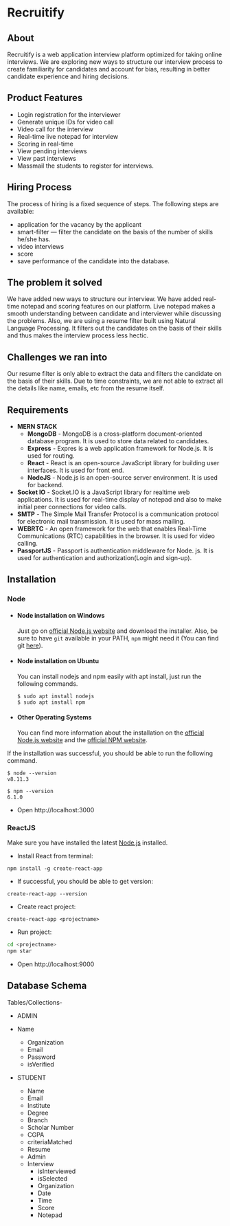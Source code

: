 # Recruitify

## About
Recruitify is a web application interview platform optimized for taking online interviews. We are exploring new ways to structure our interview process to create familiarity for candidates and account for bias, resulting in better candidate experience and hiring decisions.

## Product Features
* Login registration for the interviewer
* Generate unique IDs for video call
* Video call for the interview
* Real-time live notepad for interview
* Scoring in real-time
* View pending interviews
* View past interviews
* Massmail the students to register for interviews.
## Hiring Process
The process of hiring is a fixed sequence of steps. The following steps are available:

* application for the vacancy by the applicant
* smart-filter — filter the candidate on the basis of the number of skills he/she has.
* video interviews
* score
* save performance of the candidate into the database.

## The problem it solved
We have added new ways to structure our interview. We have added real-time notepad and scoring features on our platform. Live notepad makes a smooth understanding between candidate and interviewer while discussing the problems. Also, we are using a resume filter built using Natural Language Processing. It filters out the candidates on the basis of their skills and thus makes the interview process less hectic.

## Challenges we ran into
Our resume filter is only able to extract the data and filters the candidate on the basis of their skills. Due to time constraints, we are not able to extract all the details like name, emails, etc from the resume itself.

## Requirements
* **MERN STACK**
   * **MongoDB** - MongoDB is a cross-platform document-oriented database 
              program. It is used to store data related to candidates.
   * **Express** - Expres is a web application framework for Node.js. It is used for routing.
   * **React** - React is an open-source JavaScript library for building user interfaces. It is used for front end.
   * **NodeJS** - Node.js is an open-source server environment. It is used for backend.
* **Socket IO** - Socket.IO is a JavaScript library for realtime web applications. It is used for real-time display of notepad and also to make initial peer connections for video calls.
* **SMTP** - The Simple Mail Transfer Protocol is a communication protocol for electronic mail transmission. It is used for mass mailing.
* **WEBRTC** - An open framework for the web that enables Real-Time Communications (RTC) capabilities in the browser. It is used for video calling.
* **PassportJS** - Passport is authentication middleware for Node. js. It is used for authentication and authorization(Login and sign-up).


## Installation
### Node
- #### Node installation on Windows

  Just go on [official Node.js website](https://nodejs.org/) and download the installer.
Also, be sure to have `git` available in your PATH, `npm` might need it (You can find git [here](https://git-scm.com/)).

- #### Node installation on Ubuntu

  You can install nodejs and npm easily with apt install, just run the following commands.

      $ sudo apt install nodejs
      $ sudo apt install npm

- #### Other Operating Systems
  You can find more information about the installation on the [official Node.js website](https://nodejs.org/) and the [official NPM website](https://npmjs.org/).

If the installation was successful, you should be able to run the following command.

    $ node --version
    v8.11.3

    $ npm --version
    6.1.0
* Open http://localhost:3000

### ReactJS
Make sure you have installed the latest [Node.js](https://nodejs.org/en/) installed.

* Install React from terminal:

`npm install -g create-react-app`

* If successful, you should be able to get version:

`create-react-app --version`

* Create react project:

`create-react-app <projectname>`

* Run project:

``` bash
cd <projectname>
npm star
```

* Open http://localhost:9000

## Database Schema

Tables/Collections-

* ADMIN
* Name
	* Organization
	* Email
	* Password
	* isVerified

* STUDENT
	* Name
	* Email
	* Institute
	* Degree
	* Branch
	* Scholar Number
	* CGPA
	* criteriaMatched
	* Resume
	* Admin
	* Interview
		* isInterviewed
		* isSelected
		* Organization
		* Date
		* Time
		* Score
		* Notepad


